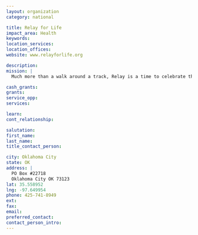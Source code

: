 ```yaml
---
layout: organization
category: national

title: Relay for Life
impact_area: Health
keywords: 
location_services: 
location_offices: 
website: www.relayforlife.org

description: 
mission: |
  Much more than a walk around a track, Relay is a time to celebrate those who have battled cancer, remember those lost, and get inspired to fight back. Those who have shared the same experience find common ground, hope, and healing at Relay. By participating, you have the power to continue the American Cancer Society's progress toward a future where cancer doesn't take the lives of our friends and family.

cash_grants: 
grants: 
service_opp: 
services: 

learn: 
cont_relationship: 

salutation: 
first_name: 
last_name: 
title_contact_person: 

city: Oklahoma City
state: OK
address: |
  PO Box #22718  
  Oklahoma City OK 73123
lat: 35.558952
lng: -97.649954
phone: 425-741-8949
ext: 
fax: 
email: 
preferred_contact: 
contact_person_intro: 
---
```

